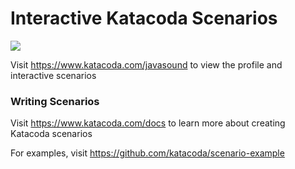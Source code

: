 # Interactive Katacoda Scenarios

[![](http://shields.katacoda.com/katacoda/javasound/count.svg)](https://www.katacoda.com/javasound "Get your profile on Katacoda.com")

Visit https://www.katacoda.com/javasound to view the profile and interactive scenarios

### Writing Scenarios
Visit https://www.katacoda.com/docs to learn more about creating Katacoda scenarios

For examples, visit https://github.com/katacoda/scenario-example
